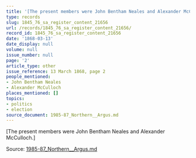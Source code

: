 ```yaml
---
title: '[The present members were John Bentham Neales and Alexander McCulloch.]'
type: records
slug: 1845_76_sa_register_content_21656
url: /records/1845_76_sa_register_content_21656/
record_id: 1845_76_sa_register_content_21656
date: '1868-03-13'
date_display: null
volume: null
issue_number: null
page: '2'
article_type: other
issue_reference: 13 March 1868, page 2
people_mentioned:
- John Bentham Neales
- Alexander McCulloch
places_mentioned: []
topics:
- politics
- election
source_document: 1985-87_Northern__Argus.md
---
```


[The present members were John Bentham Neales and Alexander McCulloch.]

Source: [1985-87_Northern__Argus.md](/downloads/markdown/1985-87_Northern__Argus.md)

